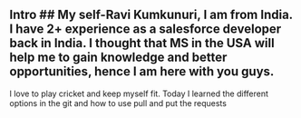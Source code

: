 ## Intro ## My self-Ravi Kumkunuri, I am from India. I have 2+ experience as a salesforce developer back in India. I thought that MS in the USA will help me to gain knowledge and better opportunities, hence I am here with you guys.
I love to play cricket and keep myself fit.
Today I learned the different options in the git and how to use pull and put the requests
